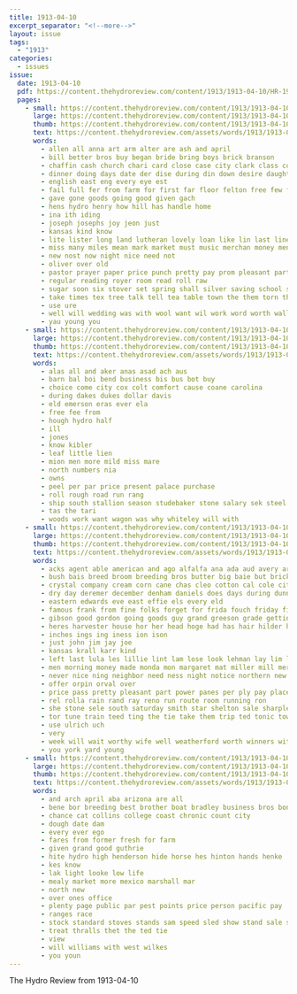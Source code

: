 ```yaml
---
title: 1913-04-10
excerpt_separator: "<!--more-->"
layout: issue
tags:
  - "1913"
categories:
  - issues
issue:
  date: 1913-04-10
  pdf: https://content.thehydroreview.com/content/1913/1913-04-10/HR-1913-04-10.pdf
  pages:
    - small: https://content.thehydroreview.com/content/1913/1913-04-10/small/HR-1913-04-10-01.jpg
      large: https://content.thehydroreview.com/content/1913/1913-04-10/large/HR-1913-04-10-01.jpg
      thumb: https://content.thehydroreview.com/content/1913/1913-04-10/thumbnails/HR-1913-04-10-01.jpg
      text: https://content.thehydroreview.com/assets/words/1913/1913-04-10/HR-1913-04-10-01.txt
      words:
        - allen all anna art arm alter are ash and april
        - bill better bros buy began bride bring boys brick branson
        - chaffin cash church chari card close case city clark class come center caddo call cost choice
        - dinner doing days date der dise during din down desire daughter disco
        - english east eng every eye est
        - fail full fer from farm for first far floor felton free few friday friends
        - gave gone goods going good given gach
        - hens hydro henry how hill has handle home
        - ina ith iding
        - joseph josephs joy jeon just
        - kansas kind know
        - lite lister long land lutheran lovely loan like lin last line lat
        - miss many miles mean mark market must music merchan money men made
        - new nost now night nice need not
        - oliver over old
        - pastor prayer paper price punch pretty pay prom pleasant part pere pope pound place present per piano
        - regular reading royer room read roll raw
        - sugar soon six stover set spring shall silver saving school sit store sever scott see subject sur show second short side size shown shed sunday smith stuff saturday spoo spoon silk standard
        - take times tex tree talk tell tea table town the them torn thi tease
        - use ure
        - well will wedding was with wool want wil work word worth wall white
        - yau young you
    - small: https://content.thehydroreview.com/content/1913/1913-04-10/small/HR-1913-04-10-02.jpg
      large: https://content.thehydroreview.com/content/1913/1913-04-10/large/HR-1913-04-10-02.jpg
      thumb: https://content.thehydroreview.com/content/1913/1913-04-10/thumbnails/HR-1913-04-10-02.jpg
      text: https://content.thehydroreview.com/assets/words/1913/1913-04-10/HR-1913-04-10-02.txt
      words:
        - alas all and aker anas asad ach aus
        - barn bal boi bend business bis bus bot buy
        - choice come city cox colt comfort cause coane carolina
        - during dakes dukes dollar davis
        - eld emerson eras ever ela
        - free fee from
        - hough hydro half
        - ill
        - jones
        - know kibler
        - leaf little lien
        - mion men more mild miss mare
        - north numbers nia
        - owns
        - peel per par price present palace purchase
        - roll rough road run rang
        - ship south stallion season studebaker stone salary sek steel ser
        - tas the tari
        - woods work want wagon was why whiteley will with
    - small: https://content.thehydroreview.com/content/1913/1913-04-10/small/HR-1913-04-10-03.jpg
      large: https://content.thehydroreview.com/content/1913/1913-04-10/large/HR-1913-04-10-03.jpg
      thumb: https://content.thehydroreview.com/content/1913/1913-04-10/thumbnails/HR-1913-04-10-03.jpg
      text: https://content.thehydroreview.com/assets/words/1913/1913-04-10/HR-1913-04-10-03.txt
      words:
        - acks agent able american and ago alfalfa ana ada aud avery are ane all america allen
        - bush bais breed broom breeding bros butter big baie but brick business bead been back benham birth bin breckenridge bus best
        - crystal company cream corn cane chas cleo cotton cal cole city cat cake come collier cece cott comfort car collins cottage card came call clark
        - dry day deremer december denham daniels does days during dunn dinner dress
        - eastern edwards eve east effie els every eld
        - famous frank from fine folks forget for frida fouch friday fitzpatrick fitting few fields flor fam farm foot fast furnish
        - gibson good gordon going goods guy grand greeson grade getting ging
        - heres harvester house hor her head hoge had has hair hilder hosie hungate henry home hour hammer hinton hail hydro honor hilderman hutchinson health hoyt
        - inches ings ing iness ion ison
        - just john jim jay joe
        - kansas krall karr kind
        - left last lula les lillie lint lam lose look lehman lay lim line loo lacy lina
        - men morning money made monda mon margaret mat miller mill mer masters missouri more mens market man meal millet miss monday
        - never nice ning neighbor need ness night notice northern new not
        - offer orpin orval over
        - price pass pretty pleasant part power panes per ply pay place page priday pair
        - rel rolla rain rand ray reno run route room running ron
        - she stone sele south saturday smith star shelton sale sharpless scott sad sund session stock seed story stuff surprise store sand state save sunday santa sister six shawnee sack see shower start seward salt shirts summer sun shape strain
        - tor tune train teed ting the tie take them trip ted tonic town
        - use ulrich uch
        - very
        - week will wait worthy wife well weatherford worth winners with want welcome woods white wheat winne wide weeks wat went weston was west
        - you york yard young
    - small: https://content.thehydroreview.com/content/1913/1913-04-10/small/HR-1913-04-10-04.jpg
      large: https://content.thehydroreview.com/content/1913/1913-04-10/large/HR-1913-04-10-04.jpg
      thumb: https://content.thehydroreview.com/content/1913/1913-04-10/thumbnails/HR-1913-04-10-04.jpg
      text: https://content.thehydroreview.com/assets/words/1913/1913-04-10/HR-1913-04-10-04.txt
      words:
        - and arch april aba arizona are all
        - bene bor breeding best brother boat bradley business bros bond
        - chance cat collins college coast chronic count city
        - dough date dam
        - every ever ego
        - fares from former fresh for farm
        - given grand good guthrie
        - hite hydro high henderson hide horse hes hinton hands henke
        - kes know
        - lak light looke low life
        - mealy market more mexico marshall mar
        - north new
        - over ones office
        - plenty page public par pest points price person pacific pay
        - ranges race
        - stock standard stoves stands sam speed sled show stand sale surgeon south stallion
        - treat thralls thet the ted tie
        - view
        - will williams with west wilkes
        - you youn
---
```


The Hydro Review from 1913-04-10

<!--more-->

